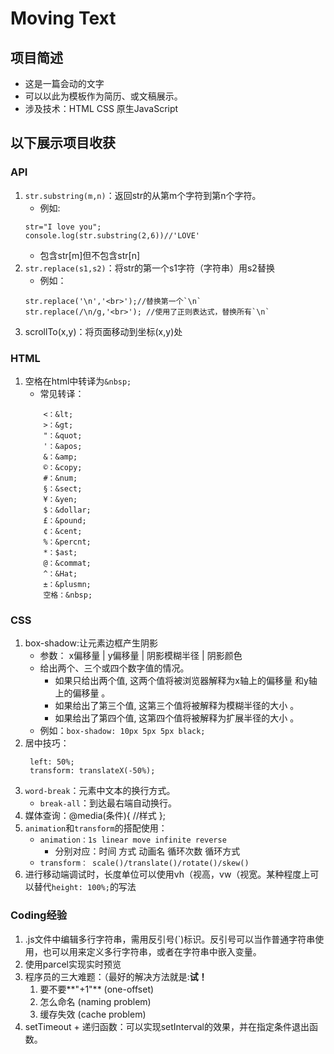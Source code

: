 # Moving Text
## 项目简述
- 这是一篇会动的文字
- 可以以此为模板作为简历、或文稿展示。
- 涉及技术：HTML CSS 原生JavaScript
## 以下展示项目收获
### API
1. `str.substring(m,n)`：返回str的从第m个字符到第n个字符。
   - 例如:
    ```
    str="I love you";
    console.log(str.substring(2,6))//'LOVE'
    ```
   - 包含str[m]但不包含str[n]
2. `str.replace(s1,s2)`：将str的第一个s1字符（字符串）用s2替换
   - 例如：
    ```
    str.replace('\n','<br>');//替换第一个`\n`
    str.replace(/\n/g,'<br>'); //使用了正则表达式，替换所有`\n`
    ```
3. scrollTo(x,y)：将页面移动到坐标(x,y)处
### HTML
1. 空格在html中转译为`&nbsp;`
   - 常见转译：
    ```
        <：&lt;
        >：&gt;
        "：&quot;
        '：&apos;
        &：&amp;
        ©：&copy;
        #：&num;
        §：&sect;
        ¥：&yen;
        $：&dollar;
        £：&pound;
        ¢：&cent;
        %：&percnt;
        *：$ast;
        @：&commat;
        ^：&Hat;
        ±：&plusmn;
        空格：&nbsp;
    ```
### CSS
1. box-shadow:让元素边框产生阴影
   - 参数： x偏移量 | y偏移量 | 阴影模糊半径 | 阴影颜色
   - 给出两个、三个或四个数字值的情况。
     - 如果只给出两个值, 这两个值将被浏览器解释为x轴上的偏移量 <offset-x> 和y轴上的偏移量 <offset-y>。
     - 如果给出了第三个值, 这第三个值将被解释为模糊半径的大小 <blur-radius>。
     - 如果给出了第四个值, 这第四个值将被解释为扩展半径的大小 <spread-radius>。
   - 例如：`box-shadow: 10px 5px 5px black;`
2. 居中技巧：
   ```
    left: 50%;
    transform: translateX(-50%);
   ```
3. `word-break`：元素中文本的换行方式。
   - `break-all`：到达最右端自动换行。
4. 媒体查询：@media(条件){ //样式 };
5. `animation`和`transform`的搭配使用：
   - `animation：1s linear move infinite reverse`
     - 分别对应：时间 方式 动画名 循环次数 循环方式
   - `transform： scale()/translate()/rotate()/skew()`
6. 进行移动端调试时，长度单位可以使用vh（视高，vw（视宽。某种程度上可以替代`height: 100%;`的写法
### Coding经验
1. .js文件中编辑多行字符串，需用反引号(`)标识。反引号可以当作普通字符串使用，也可以用来定义多行字符串，或者在字符串中嵌入变量。
2. 使用parcel实现实时预览
3. 程序员的三大难题：（最好的解决方法就是:**试！**
   1. 要不要**"+1"** (one-offset)
   2. 怎么命名 (naming problem)
   3. 缓存失效 (cache problem)
4. setTimeout + 递归函数：可以实现setInterval的效果，并在指定条件退出函数。